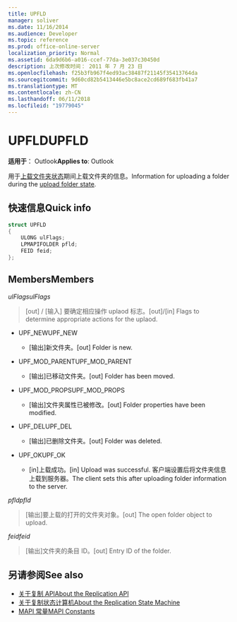 ```yaml
---
title: UPFLD
manager: soliver
ms.date: 11/16/2014
ms.audience: Developer
ms.topic: reference
ms.prod: office-online-server
localization_priority: Normal
ms.assetid: 6da9d6b6-a016-ccef-77da-3e037c30450d
description: 上次修改时间： 2011 年 7 月 23 日
ms.openlocfilehash: f25b3fb967f4ed93ac38487f21145f35413764da
ms.sourcegitcommit: 9d60cd82b5413446e5bc8ace2cd689f683fb41a7
ms.translationtype: MT
ms.contentlocale: zh-CN
ms.lasthandoff: 06/11/2018
ms.locfileid: "19779045"
---
```

# <a name="upfld"></a><span data-ttu-id="2f978-103">UPFLD</span><span class="sxs-lookup"><span data-stu-id="2f978-103">UPFLD</span></span>

<span data-ttu-id="2f978-104">**适用于**： Outlook</span><span class="sxs-lookup"><span data-stu-id="2f978-104">**Applies to**: Outlook</span></span> 
  
<span data-ttu-id="2f978-105">用于[上载文件夹状态](upload-folder-state.md)期间上载文件夹的信息。</span><span class="sxs-lookup"><span data-stu-id="2f978-105">Information for uploading a folder during the [upload folder state](upload-folder-state.md).</span></span>
  
## <a name="quick-info"></a><span data-ttu-id="2f978-106">快速信息</span><span class="sxs-lookup"><span data-stu-id="2f978-106">Quick info</span></span>

```cpp
struct UPFLD 
{ 
    ULONG ulFlags; 
    LPMAPIFOLDER pfld; 
    FEID feid; 
}; 

```

## <a name="members"></a><span data-ttu-id="2f978-107">Members</span><span class="sxs-lookup"><span data-stu-id="2f978-107">Members</span></span>

<span data-ttu-id="2f978-108">_ulFlags_</span><span class="sxs-lookup"><span data-stu-id="2f978-108">_ulFlags_</span></span>
  
>  <span data-ttu-id="2f978-109">[out] / [输入] 要确定相应操作 uplaod 标志。</span><span class="sxs-lookup"><span data-stu-id="2f978-109">[out]/[in] Flags to determine appropriate actions for the uplaod.</span></span> 
    
  - <span data-ttu-id="2f978-110">UPF_NEW</span><span class="sxs-lookup"><span data-stu-id="2f978-110">UPF_NEW</span></span>
    
    - <span data-ttu-id="2f978-111">[输出]新文件夹。</span><span class="sxs-lookup"><span data-stu-id="2f978-111">[out] Folder is new.</span></span>
    
  - <span data-ttu-id="2f978-112">UPF_MOD_PARENT</span><span class="sxs-lookup"><span data-stu-id="2f978-112">UPF_MOD_PARENT</span></span>
    
    - <span data-ttu-id="2f978-113">[输出]已移动文件夹。</span><span class="sxs-lookup"><span data-stu-id="2f978-113">[out] Folder has been moved.</span></span>
    
  - <span data-ttu-id="2f978-114">UPF_MOD_PROPS</span><span class="sxs-lookup"><span data-stu-id="2f978-114">UPF_MOD_PROPS</span></span>
    
    - <span data-ttu-id="2f978-115">[输出]文件夹属性已被修改。</span><span class="sxs-lookup"><span data-stu-id="2f978-115">[out] Folder properties have been modified.</span></span>
    
  - <span data-ttu-id="2f978-116">UPF_DEL</span><span class="sxs-lookup"><span data-stu-id="2f978-116">UPF_DEL</span></span>
    
    - <span data-ttu-id="2f978-117">[输出]已删除文件夹。</span><span class="sxs-lookup"><span data-stu-id="2f978-117">[out] Folder was deleted.</span></span>
    
  - <span data-ttu-id="2f978-118">UPF_OK</span><span class="sxs-lookup"><span data-stu-id="2f978-118">UPF_OK</span></span>
    
    - <span data-ttu-id="2f978-119">[in]上载成功。</span><span class="sxs-lookup"><span data-stu-id="2f978-119">[in] Upload was successful.</span></span> <span data-ttu-id="2f978-120">客户端设置后将文件夹信息上载到服务器。</span><span class="sxs-lookup"><span data-stu-id="2f978-120">The client sets this after uploading folder information to the server.</span></span>
    
<span data-ttu-id="2f978-121">_pfld_</span><span class="sxs-lookup"><span data-stu-id="2f978-121">_pfld_</span></span>
  
> <span data-ttu-id="2f978-122">[输出]要上载的打开的文件夹对象。</span><span class="sxs-lookup"><span data-stu-id="2f978-122">[out] The open folder object to upload.</span></span>
    
<span data-ttu-id="2f978-123">_feid_</span><span class="sxs-lookup"><span data-stu-id="2f978-123">_feid_</span></span>
  
> <span data-ttu-id="2f978-124">[输出]文件夹的条目 ID。</span><span class="sxs-lookup"><span data-stu-id="2f978-124">[out] Entry ID of the folder.</span></span>
    
## <a name="see-also"></a><span data-ttu-id="2f978-125">另请参阅</span><span class="sxs-lookup"><span data-stu-id="2f978-125">See also</span></span>

- [<span data-ttu-id="2f978-126">关于复制 API</span><span class="sxs-lookup"><span data-stu-id="2f978-126">About the Replication API</span></span>](about-the-replication-api.md) 
- [<span data-ttu-id="2f978-127">关于复制状态计算机</span><span class="sxs-lookup"><span data-stu-id="2f978-127">About the Replication State Machine</span></span>](about-the-replication-state-machine.md)
- [<span data-ttu-id="2f978-128">MAPI 常量</span><span class="sxs-lookup"><span data-stu-id="2f978-128">MAPI Constants</span></span>](mapi-constants.md)

